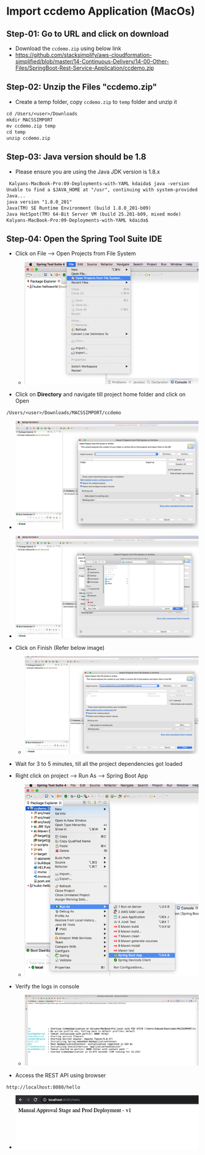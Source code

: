  # Import ccdemo Application (MacOs)

 ## Step-01: Go to URL and click on download
 - Download the `ccdemo.zip` using below link
 - https://github.com/stacksimplify/aws-cloudformation-simplified/blob/master/14-Continuous-Delivery/14-00-Other-Files/SpringBoot-Rest-Service-Application/ccdemo.zip

 ## Step-02: Unzip the Files "ccdemo.zip"
- Create a temp folder, copy `ccdemo.zip` to `temp` folder and unzip it
```
cd /Users/<user>/Downloads
mkdir MACSSIMPORT
mv ccdemo.zip temp
cd temp
unzip ccdemo.zip
```

 ## Step-03: Java version should be 1.8
- Please ensure you are using the Java JDK version is 1.8.x
```
 Kalyans-MacBook-Pro:09-Deployments-with-YAML kdaida$ java -version
Unable to find a $JAVA_HOME at "/usr", continuing with system-provided Java...
java version "1.8.0_201"
Java(TM) SE Runtime Environment (build 1.8.0_201-b09)
Java HotSpot(TM) 64-Bit Server VM (build 25.201-b09, mixed mode)
Kalyans-MacBook-Pro:09-Deployments-with-YAML kdaida$ 
```

## Step-04: Open the Spring Tool Suite IDE
- Click on File --> Open Projects from File System
  - ![Open Project from File System](images/01-img.png)

- Click on **Directory** and navigate till project home folder and click on Open
```
/Users/<user>/Downloads/MACSSIMPORT/ccdemo
```
  - ![Open Project from File System](images/02-img.png)
  - ![Open Project from File System](images/03-img.png)

- Click on Finish (Refer below image)
  - ![Open Project from File System](images/04-img.png)

- Wait for 3 to 5 minutes, till all the project dependencies got loaded

- Right click on project --> Run As --> Spring Boot App
  - ![Open Project from File System](images/05-img.png)  

- Verify the logs in console  
  - ![Open Project from File System](images/06-img.png)    

- Access the REST API using browser  
```
http://localhost:8080/hello
```
  - ![Open Project from File System](images/07-img.png)      
